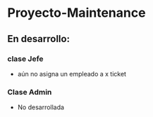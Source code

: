 # Proyecto-Maintenance 
## En desarrollo: 
### clase Jefe  
- aún no asigna un empleado a x ticket
### Clase Admin
- No desarrollada 
